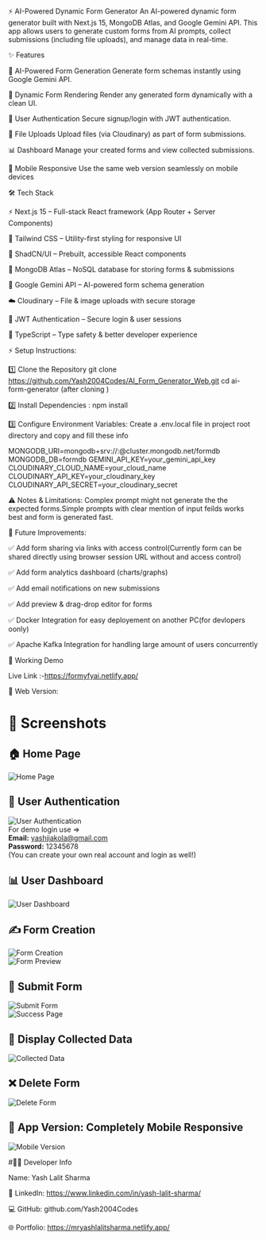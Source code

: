 ⚡ AI-Powered Dynamic Form Generator
An AI-powered dynamic form generator built with Next.js 15, MongoDB Atlas, and Google Gemini API.
This app allows users to generate custom forms from AI prompts, collect submissions (including file uploads), and manage data in real-time.


✨ Features

🤖 AI-Powered Form Generation
Generate form schemas instantly using Google Gemini API.

📝 Dynamic Form Rendering
Render any generated form dynamically with a clean UI.

👤 User Authentication
Secure signup/login with JWT authentication.

📂 File Uploads
Upload files (via Cloudinary) as part of form submissions.

📊 Dashboard
Manage your created forms and view collected submissions.

📱 Mobile Responsive 
Use the same web version seamlessly on mobile devices

🛠️ Tech Stack

⚡ Next.js 15 – Full-stack React framework (App Router + Server Components)

🌊 Tailwind CSS – Utility-first styling for responsive UI

🎨 ShadCN/UI – Prebuilt, accessible React components

🍃 MongoDB Atlas – NoSQL database for storing forms & submissions

🤖 Google Gemini API – AI-powered form schema generation

☁️ Cloudinary – File & image uploads with secure storage

🔐 JWT Authentication – Secure login & user sessions

🔧 TypeScript – Type safety & better developer experience

⚡ Setup Instructions:

1️⃣ Clone the Repository
git clone  https://github.com/Yash2004Codes/AI_Form_Generator_Web.git
cd ai-form-generator (after cloning )

2️⃣ Install Dependencies : npm install

3️⃣ Configure Environment Variables:
Create a .env.local file in project root directory and copy and fill these info

MONGODB_URI=mongodb+srv://<username>:<password>@cluster.mongodb.net/formdb
MONGODB_DB=formdb
GEMINI_API_KEY=your_gemini_api_key
CLOUDINARY_CLOUD_NAME=your_cloud_name
CLOUDINARY_API_KEY=your_cloudinary_key
CLOUDINARY_API_SECRET=your_cloudinary_secret



⚠️ Notes & Limitations:
Complex prompt might not generate the the expected forms.Simple prompts with clear mention of input feilds works best and form is generated fast.

🌱 Future Improvements:

✅ Add form sharing via links with access control(Currently form can be shared directly using browser session URL without and access control)

✅ Add form analytics dashboard (charts/graphs)

✅ Add email notifications on new submissions

✅ Add preview & drag-drop editor for forms

✅ Docker Integration for easy deployement on another PC(for devlopers oonly)

✅ Apache Kafka Integration for handling large amount of users concurrently


🎯 Working Demo

Live Link :-https://formyfyai.netlify.app/

🔗 Web Version: 

# 📸 Screenshots

## 🏠 Home Page  
![Home Page](screenshots/HomePage.png)

## 🔐 User Authentication  
![User Authentication](screenshots/Authenticate.png)  
For demo login use =>  
**Email:** yashjiakola@gmail.com  
**Password:** 12345678  
(You can create your own real account and login as well!)

## 📊 User Dashboard  
![User Dashboard](screenshots/overview.png)

## ✍️ Form Creation  
![Form Creation](screenshots/prompt.png)  
![Form Preview](screenshots/preview.png)

## 📝 Submit Form  
![Submit Form](screenshots/submitedform.png)  
![Success Page](screenshots/success.png)

## 📂 Display Collected Data  
![Collected Data](screenshots/collectedData.png)

## ❌ Delete Form  
![Delete Form](screenshots/delete.png)

## 📱 App Version: Completely Mobile Responsive  
![Mobile Version](screenshots/mobile.jpg)






#👨‍💻 Developer Info

Name: Yash Lalit Sharma

💼 LinkedIn: https://www.linkedin.com/in/yash-lalit-sharma/

💻 GitHub: github.com/Yash2004Codes

🌐 Portfolio: https://mryashlalitsharma.netlify.app/
